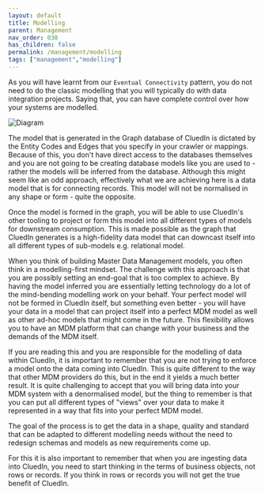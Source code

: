 ```yaml
---
layout: default
title: Modelling
parent: Management
nav_order: 030
has_children: false
permalink: /management/modelling
tags: ["management","modelling"]
---
```


As you will have learnt from our `Eventual Connectivity` pattern, you do not need to do the classic modelling that you will typically do with data integration projects. Saying that, you can have complete control over how your systems are modelled.

![Diagram](../assets/images/management/intro-modelling.png)  

The model that is generated in the Graph database of CluedIn is dictated by the Entity Codes and Edges that you specify in your crawler or mappings. Because of this, you don't have direct access to the databases themselves and you are not going to be creating database models like you are used to - rather the models will be inferred from the database. Although this might seem like an odd approach, effectively what we are achieving here is a data model that is for connecting records. This model will not be normalised in any shape or form - quite the opposite. 

Once the model is formed in the graph, you will be able to use CluedIn's other tooling to project or form this model into all different types of models for downstream consumption. This is made possible as the graph that CluedIn generates is a high-fidelity data model that can downcast itself into all different types of sub-models e.g. relational model. 

When you think of building Master Data Management models, you often think in a modelling-first mindset. The challenge with this approach is that you are possibly setting an end-goal that is too complex to achieve. By having the model inferred you are essentially letting technology do a lot of the mind-bending modelling work on your behalf. Your perfect model will not be formed in CluedIn itself, but something even better - you will have your data in a model that can project itself into a perfect MDM model as well as other ad-hoc models that might come in the future. This flexibility allows you to have an MDM platform that can change with your business and the demands of the MDM itself.

If you are reading this and you are responsible for the modelling of data within CluedIn, it is important to remember that you are not trying to enforce a model onto the data coming into CluedIn. This is quite different to the way that other MDM providers do this, but in the end it yields a much better result. It is quite challenging to accept that you will bring data into your MDM system with a denormalised model, but the thing to remember is that you can put all different types of "views" over your data to make it represented in a way that fits into your perfect MDM model. 

The goal of the process is to get the data in a shape, quality and standard that can be adapted to different modelling needs without the need to redesign schemas and models as new requirements come up. 

For this it is also important to remember that when you are ingesting data into CluedIn, you need to start thinking in the terms of business objects, not rows or records. If you think in rows or records you will not get the true benefit of CluedIn. 